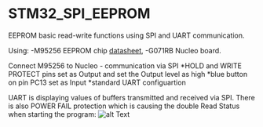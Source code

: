 # STM32_SPI_EEPROM
EEPROM basic read-write functions using SPI and UART communication.

Using:
-M95256 EEPROM chip [datasheet](https://www.tme.eu/Document/5be30b2aa7342810d9a9eeb5ab0cd0f7/M95256-WMN6P-DTE.pdf),
-G071RB Nucleo board. 

Connect M95256 to Nucleo - communication via SPI
*HOLD and WRITE PROTECT pins set as Output and set the Output level as high
*blue button on pin PC13 set as Input
*standard UART configuartion

UART is displaying values of buffers transmitted and received via SPI. 
There is also POWER FAIL protection which is causing the double Read Status when starting the program:
![alt Text](https://ibb.co/kK18BsF)

























